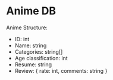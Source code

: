 # Anime DB
Anime Structure: 
- ID: int
- Name: string
- Categories: string[]
- Age classification: int
- Resume: string
- Review: { rate: int, comments: string }